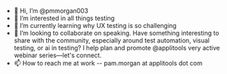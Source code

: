 - 👋 Hi, I’m @pmmorgan003
- 👀 I’m interested in all things testing 
- 🌱 I’m currently learning why UX testing is so challenging
- 💞️ I’m looking to collaborate on speaking. Have something interesting to share with the community, especially around test automation, visual testing, or ai in testing? I help plan and promote @applitools very active webinar series—let's connect.
- 📫 How to reach me at work -- pam.morgan at applitools dot com

<!---
pmmorgan003/pmmorgan003 is a ✨ special ✨ repository because its `README.md` (this file) appears on your GitHub profile.
You can click the Preview link to take a look at your changes.
--->
